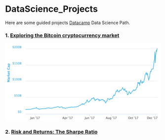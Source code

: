 # DataScience_Projects

Here are some guided projects [Datacamp](https://www.datacamp.com/home) Data Science Path.

### 1. [Exploring the Bitcoin cryptocurrency market](./1_Bitcoin_Cryptocurrency_Market/1_Bitcoin_Cryptocurrency_Market.ipynb)

<img src="./1_Bitcoin_Cryptocurrency_Market/img/bitcoint_market_cap_2017.png" alt="Bitcoin Market Cap 2017">

### 2. [Risk and Returns: The Sharpe Ratio](./2_The_Sharpe_Ratio)



